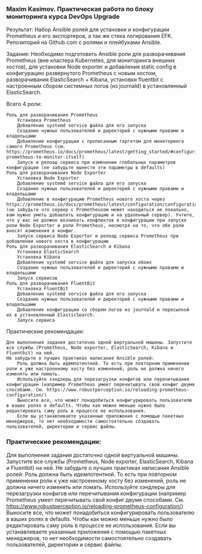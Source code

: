 
### Maxim Kasimov. Практическая работа по блоку мониторинга курса DevOps Upgrade


Результат: Набор Ansible ролей для установки и конфигурации Prometheus и его экспортеров, а так же стека логирования EFK.
Репозиторий на Github.com с ролями и плейбуками Ansible.

Задание: Необходимо подготовить Ansible роли для разворачивания Prometheus (вне кластера Kubernetes, для мониторинга внешних хостов), для установки Node exporter и добавления static config в конфигурацию развернутого Prometheus с новым хостом, разворачивания ElasticSearch + Kibana, установки fluentbit с настроенным сбором системных логов (из journald) в установленный ElasticSearch.

Всего 4 роли:

    Роль для разворачивания Prometheus
        Установка Prometheus
        Добавление systemd service файла для его запуска
        Создание нужных пользователей и директорий с нужными правами и владельцами
        Добавление конфигурации с прописанным таргетом для мониторинга самого Prometheus (см. https://prometheus.io/docs/prometheus/latest/getting_started/#configuring-prometheus-to-monitor-itself)
        Запуск и релоад сервиса при изменении глобальных параметров конфигурации (не забудьте вынести эти параметры в defaults)
    Роль для разворачивания Node Exporter
        Установка Node Exporter
        Добавление systemd service файла для его запуска
        Создание нужных пользователей и директорий с нужными правами и владельцами
        Добавление в конфигурацию Prometheus нового хоста через https://prometheus.io/docs/prometheus/latest/configuration/configuration/#static_config (не забудьте что сервер с Prometheusом может находиться не локально, вам нужно уметь добавлять конфигурацию и на удаленный сервер). Учтите, что у вас не должно возникать конфликтов в конфигурации при запуске роли Node Exporter и роли Prometheus, несмотря на то, что обе роли вносят изменения в конфиг.
        Запуск сервиса Node Exporter и релоад сервиса Prometheus при добавлении нового хоста в конфигурацию
    Роль для разворачивания ElasticSearch и Kibana
        Установка ElasticSearch
        Установка Kibana
        Добавление systemd service файла для запуска обоих
        Создание нужных пользователей и директорий с нужными правами и владельцами
        Запуск сервисов
    Роль для разворачивания FluentBit
        Установка FluentBit
        Добавление systemd service файла для его запуска
        Создание нужных пользователей и директорий с нужными правами и владельцами
        Добавление конфигурации со сбором логов из journald и пересылкой их в установленный ElasticSearch.
        Запуск сервиса


Практические рекомендации:

    Для выполнения задания достаточно одной виртуальной машины. Запустите все службы (Prometheus, Node exporter, ElasticSearch, Kibana и Fluentbit) на ней.
    Не забудьте о лучших практиках написания Ansible ролей:
        Роль должна быть идемпотентной. То есть при повторном применении роли к уже настроенному хосту без изменений, роль не должна ничего изменять или ломать.
        Используйте хэндлеры для перезагрузки конфигов или перечитывания конфигурации (например Prometheus умеет перечитывать свой конфиг двумя способами. См. https://www.robustperception.io/reloading-prometheus-configuration/)
        Выносите все, что может понадобиться конфигурировать пользователю в ваших ролях в defaults. Чтобы как можно меньше нужно было редактировать саму роль в процессе ее использования.
        Если вы устанавливаете указанные приложения с помощью пакетных менеджеров, то нет необходимости самостоятельно создавать пользователей, директории и сервис файлы.


### Практические рекомендации:

Для выполнения задания достаточно одной виртуальной машины. Запустите все службы (Prometheus, Node exporter, ElasticSearch, Kibana и Fluentbit) на ней.
Не забудьте о лучших практиках написания Ansible ролей:
Роль должна быть идемпотентной. То есть при повторном применении роли к уже настроенному хосту без изменений, роль не должна ничего изменять или ломать.
Используйте хэндлеры для перезагрузки конфигов или перечитывания конфигурации (например Prometheus умеет перечитывать свой конфиг двумя способами. См. https://www.robustperception.io/reloading-prometheus-configuration/)
Выносите все, что может понадобиться конфигурировать пользователю в ваших ролях в defaults. Чтобы как можно меньше нужно было редактировать саму роль в процессе ее использования.
Если вы устанавливаете указанные приложения с помощью пакетных менеджеров, то нет необходимости самостоятельно создавать пользователей, директории и сервис файлы.

